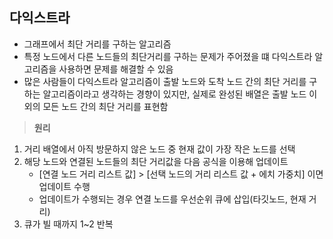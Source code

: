 ## 다익스트라
+ 그래프에서 최단 거리를 구하는 알고리즘
+ 특정 노드에서 다른 노드들의 최단거리를 구하는 문제가 주어졌을 떄 다익스트라 알고리즘을 사용하면 문제를 해결할 수 있음 
+ 많은 사람들이 다익스트라 알고리즘이 출발 노드와 도착 노드 간의 최단 거리를 구하는 알고리즘이라고 생각하는 경향이 있지만, 실제로 완성된 배열은 출발 노드 이외의 모든 노드 간의 최단 거리를 표현함 

> **원리**
1. 거리 배열에서 아직 방문하지 않은 노드 중 현재 값이 가장 작은 노드를 선택 
2. 해당 노드와 연결된 노드들의 최단 거리값을 다음 공식을 이용해 업데이트
    + [연결 노드 거리 리스트 값] > [선택 노드의 거리 리스트 값 + 에치 가중치] 이면 업데이트 수행
    + 업데이트가 수행되는 경우 연결 노드를 우선순위 큐에 삽입(타깃노드, 현재 거리)
3. 큐가 빌 때까지 1~2 반복 